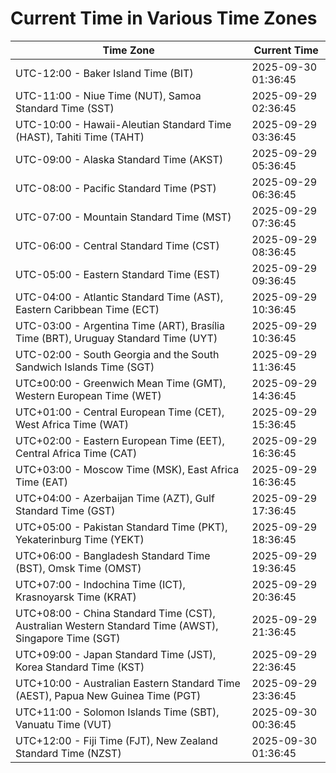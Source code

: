 # Current Time in Various Time Zones

| Time Zone | Current Time |
|-----------|--------------|
| UTC-12:00 - Baker Island Time (BIT) | 2025-09-30 01:36:45 |
| UTC-11:00 - Niue Time (NUT), Samoa Standard Time (SST) | 2025-09-29 02:36:45 |
| UTC-10:00 - Hawaii-Aleutian Standard Time (HAST), Tahiti Time (TAHT) | 2025-09-29 03:36:45 |
| UTC-09:00 - Alaska Standard Time (AKST) | 2025-09-29 05:36:45 |
| UTC-08:00 - Pacific Standard Time (PST) | 2025-09-29 06:36:45 |
| UTC-07:00 - Mountain Standard Time (MST) | 2025-09-29 07:36:45 |
| UTC-06:00 - Central Standard Time (CST) | 2025-09-29 08:36:45 |
| UTC-05:00 - Eastern Standard Time (EST) | 2025-09-29 09:36:45 |
| UTC-04:00 - Atlantic Standard Time (AST), Eastern Caribbean Time (ECT) | 2025-09-29 10:36:45 |
| UTC-03:00 - Argentina Time (ART), Brasília Time (BRT), Uruguay Standard Time (UYT) | 2025-09-29 10:36:45 |
| UTC-02:00 - South Georgia and the South Sandwich Islands Time (SGT) | 2025-09-29 11:36:45 |
| UTC±00:00 - Greenwich Mean Time (GMT), Western European Time (WET) | 2025-09-29 14:36:45 |
| UTC+01:00 - Central European Time (CET), West Africa Time (WAT) | 2025-09-29 15:36:45 |
| UTC+02:00 - Eastern European Time (EET), Central Africa Time (CAT) | 2025-09-29 16:36:45 |
| UTC+03:00 - Moscow Time (MSK), East Africa Time (EAT) | 2025-09-29 16:36:45 |
| UTC+04:00 - Azerbaijan Time (AZT), Gulf Standard Time (GST) | 2025-09-29 17:36:45 |
| UTC+05:00 - Pakistan Standard Time (PKT), Yekaterinburg Time (YEKT) | 2025-09-29 18:36:45 |
| UTC+06:00 - Bangladesh Standard Time (BST), Omsk Time (OMST) | 2025-09-29 19:36:45 |
| UTC+07:00 - Indochina Time (ICT), Krasnoyarsk Time (KRAT) | 2025-09-29 20:36:45 |
| UTC+08:00 - China Standard Time (CST), Australian Western Standard Time (AWST), Singapore Time (SGT) | 2025-09-29 21:36:45 |
| UTC+09:00 - Japan Standard Time (JST), Korea Standard Time (KST) | 2025-09-29 22:36:45 |
| UTC+10:00 - Australian Eastern Standard Time (AEST), Papua New Guinea Time (PGT) | 2025-09-29 23:36:45 |
| UTC+11:00 - Solomon Islands Time (SBT), Vanuatu Time (VUT) | 2025-09-30 00:36:45 |
| UTC+12:00 - Fiji Time (FJT), New Zealand Standard Time (NZST) | 2025-09-30 01:36:45 |
